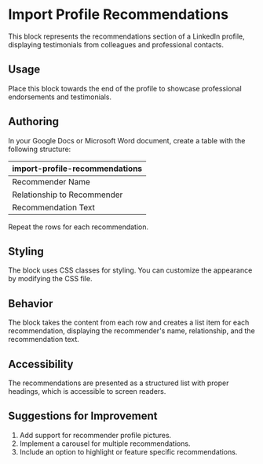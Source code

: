 # Import Profile Recommendations

This block represents the recommendations section of a LinkedIn profile, displaying testimonials from colleagues and professional contacts.

## Usage

Place this block towards the end of the profile to showcase professional endorsements and testimonials.

## Authoring

In your Google Docs or Microsoft Word document, create a table with the following structure:

| import-profile-recommendations |
|--------------------------------|
| Recommender Name |
| Relationship to Recommender |
| Recommendation Text |

Repeat the rows for each recommendation.

## Styling

The block uses CSS classes for styling. You can customize the appearance by modifying the CSS file.

## Behavior

The block takes the content from each row and creates a list item for each recommendation, displaying the recommender's name, relationship, and the recommendation text.

## Accessibility

The recommendations are presented as a structured list with proper headings, which is accessible to screen readers.

## Suggestions for Improvement

1. Add support for recommender profile pictures.
2. Implement a carousel for multiple recommendations.
3. Include an option to highlight or feature specific recommendations.
